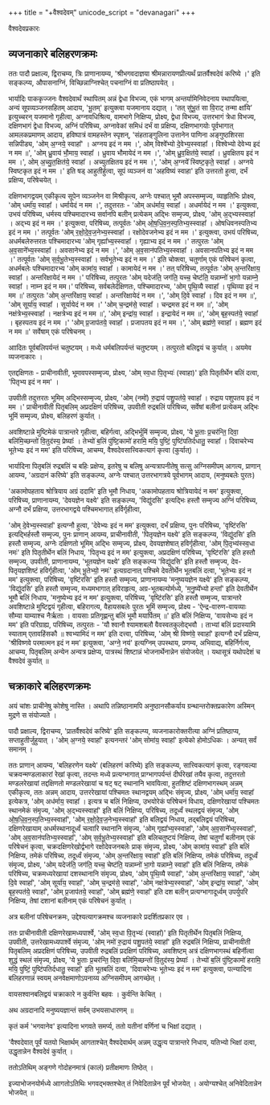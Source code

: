 +++
title = "+वैश्वदेवम्"
unicode_script = "devanagari"
+++

वैश्वदेवप्रकारः

## व्यजनाकारे बलिहरणक्रमः

ततः पादौ प्रक्षाल्य, द्विराचम्य, त्रिः प्राणानायम्य, 'श्रीभगवदाज्ञया श्रीमन्नारायणप्रीत्यर्थं प्रातर्वैश्वदेवं करिष्ये ।' इति सङ्कल्प्य, औपासनाग्निं, विच्छिन्नाग्निश्चेत् पचनाग्निं वा प्रतिष्ठापयेत् ।

भार्यादिः पाककृज्जनः वैश्वदेवार्थं स्थापितम् अन्नं द्वेधा विभज्य, एकं भागम् अन्तर्यामिनिवेदनाय स्थापयित्वा, अन्यं सूपव्यञ्जनसहितम् आदाय, 'भू॒तम्' इत्युक्त्वा यजमानाय दद्यात् । 'तत् सु॑भू॒तं सा वि॒राट् तन्मा क्षा॑यि’ इत्युच्चरन् यजमानो गृहीत्वा, अग्नावधिश्रित्य, वामभागे निक्षिप्य, प्रोक्ष्य, द्वेधा विभज्य, उत्तरभागं त्रेधा विभज्य, दक्षिणभागं द्वेधा विभज्य, अग्निं परिषिच्य, अग्नावेकां समिधं दर्भं वा प्रक्षिप्य, दक्षिणभागयोः पूर्वभागात् आमलकप्रमाणम् आदाय, हविष्पात्रं वामहस्तेन स्पृशन्, 'संहताङ्गुलिना उत्तानेन पाणिना अङ्गुष्ठशिरसा सन्निपीड्य, 'ओम् अ॒ग्नये॒ स्वाहा᳚' । अग्नय इदं न मम ।', ओम् विश्वे᳚भ्यो दे॒वेभ्य॒स्स्वाहा᳚ । विश्वेभ्यो देवेभ्य इदं न मम ॥', 'ओम् ध्रु॒वाय॑ भौ॒माय॒ स्वाहा᳚ । ध्रुवाय भौमायेदं न मम ।', 'ओम् ध्रु॒व॒क्षित॑ये॒ स्वाहा᳚ । ध्रुवक्षितय इदं न मम ।', ओम् अ॒च्यु॒त॒क्षित॑ये॒ स्वाहा᳚ । अच्युतक्षितय इदं न मम ।', 'ओम् अ॒ग्नये᳚ स्विष्ट॒कृते॒ स्वाहा᳚ । अग्नये स्विष्टकृत इदं न मम ।' इति षड् आहुतीर्हुत्वा, सूपं व्यञ्जनं वा 'अहविष्यं स्वाहा' इति उत्तरतो हुत्वा, दर्भं प्रक्षिप्य, परिषेचयेत् ।

दक्षिणभागद्वयम् एकीकृत्य सूपेन व्यञ्जनेन वा मिश्रीकृत्य, अग्नेः पश्चात् भूमौ अपस्सम्मृज्य, व्याहृतिभिः प्रोक्ष्य, 'ओम् धर्मा॑य॒ स्वाहा᳚ । धर्मायेदं न मम ।', तदुत्तरतः - 'ओम् अध॑र्माय॒ स्वाहा᳚ । अधर्मायेदं न मम ।' इत्युक्त्वा, उभयं परिषिच्य, धर्मस्य पश्चिमादारभ्य सर्वानपि बलीन् प्रत्येकम् अद्भिः सम्मृज्य, प्रोक्ष्य, 'ओम् अ॒द्भ्यस्स्वाहा᳚ । अद्भ्य इदं न मम ।' इत्युक्त्वा, परिषिच्य, तत्पूर्वतः 'ओम् ओ॒ष॒धि॒व॒न॒स्प॒तिभ्य॒स्स्वाहा᳚ । ओषधिवनस्पतिभ्य इदं न मम ।' तत्पूर्वतः 'ओम् र॒क्षो॒दे॒व॒ज॒नेभ्य॒स्स्वाहा᳚ । रक्षोदेवजनेभ्य इदं न मम ।' इत्युक्त्वा, उभयं परिषिच्य, अधर्मबलेरुत्तरतः पश्चिमादारभ्य 'ओम् गृह्या᳚भ्य॒स्स्वाहा᳚ । गृह्याभ्य इदं न मम ।' तत्पुरतः 'ओम् अ॒व॒साने᳚भ्य॒स्स्वाहा᳚ । अवसानेभ्य इदं न मम ।', 'ओम् अ॒व॒सान॑पतिभ्य॒स्स्वाहा᳚ । अवसानपतिभ्य इदं न मम ।' तत्पूर्वतः 'ओम् स॒र्व॒भू॒तेभ्य॒स्स्वाहा᳚ । सर्वभूतेभ्य इदं न मम ।' इति चोक्त्वा, चतुर्णाम् एकं परिषेचनं कृत्वा, अधर्मबलेः पश्चिमादारभ्य 'ओम् कामा॑य॒ स्वाहा᳚ । कामायेदं न मम ।' तत् परिषिच्य, तत्पूर्वतः 'ओम् अ॒न्तरि॑क्षाय॒ स्वाहा᳚ । अन्तरिक्षायेदं न मम ।' परिषिच्य, तत्पुरतः 'ओम् यदेज॑ति॒ जग॑ति॒ यच्च॒ चेष्ट॑ति॒ यन्नाम्नो॑ भा॒गो यन्नाम्ने॒ स्वाहा᳚ । नाम्न इदं न मम।' परिषिच्य, सर्वबलेर्दक्षिणतः, पश्चिमादारभ्य, 'ओम् पृ॒थि॒व्यै स्वाहा᳚ । पृथिव्या इदं न मम ॥' तत्पुरतः 'ओम् अ॒न्तरि॑क्षाय॒ स्वाहा᳚ । अन्तरिक्षायेदं न मम ।', 'ओम् दि॒वे स्वाहा᳚ । दिव इदं न मम ॥', 'ओम् सूर्या॑य॒ स्वाहा᳚ । सूर्यायेदं न मम ।' 'ओम् च॒न्द्रम॑से॒ स्वाहा᳚ । चन्द्रमस इदं न मम ॥', 'ओम् नक्ष॑त्रेभ्य॒स्स्वाहा᳚ । नक्षत्रेभ्य इदं न मम ॥', 'ओम् इन्द्रा॑य॒ स्वाहा᳚ । इन्द्रायेदं न मम ॥', 'ओम् बृह॒स्पत॑ये॒ स्वाहा᳚ । बृहस्पतय इदं न मम ।' 'ओम् प्र॒जाप॑तये॒ स्वाहा᳚ । प्रजापतय इदं न मम ।', 'ओम् ब्रह्म॑णे॒ स्वाहा᳚ । ब्रह्मण इदं न मम ॥' सर्वेषाम् एकं परिषेचनम् ।

आादितः पूर्वबलिपर्यन्तं चतुष्टयम् । मध्ये धर्मबलिपर्यन्तं चतुष्टयम् । तत्पुरतो बलिद्वयं च कुर्यात् । अयमेव व्यजनाकारः ।





एतद्दक्षिणतः - प्राचीनावीती, भूमावपस्सम्मृज्य, प्रोक्ष्य, 'ओम् स्व॒धा पि॒तृभ्यः॑ (स्वाहा)' इति पितृतीर्थेन बलिं दत्वा, 'पितृभ्य इदं न मम' ।

उपवीती तदुत्तरतः भूमिम् अद्भिस्सम्मृज्य, प्रोक्ष्य, 'ओम् (नमो॑) रु॒द्राय॑ पशु॒पत॑ये॒ स्वाहा᳚ । रुद्राय पशुपतय इदं न मम ।' प्राचीनावीती पितृबलिम् अप्रदक्षिणं परिषिच्य, उपवीती रुद्रबलिं परिषिच्य, सर्वेषां बलीनां प्रत्येकम् अद्भिः भूमिं सम्मृज्य, प्रोक्ष्य, बलिहरणं कुर्यात् ।

अवशिष्टान्ने मुष्टिमेकं पात्रान्तरे गृहीत्वा, बहिर्गत्वा, अद्भिर्भूमिं सम्मृज्य, प्रोक्ष्य, 'ये भू॒ताः प्र॒चर॑न्ति॒ दिवा॒ बलि॑मि॒च्छन्तो॑ वि॒तुद॑स्य॒ प्रेष्याः᳚ । तेभ्यो॑ ब॒लिं पु॑ष्टि॒कामो॑ हरामि॒ मयि॒ पुष्टिं॒ पुष्टि॑पतिर्दधातु॒ स्वाहा᳚ । दिवाचरेभ्य भूतेभ्यः इदं न मम' इति परिषिच्य, आचम्य, वैश्वदेवसात्त्विकत्यागं कृत्वा (कुर्यात्) ।

भार्यादिना पितृबलिं रुद्रबलिं च बहिः प्रक्षेप्य, इतरेषु च बलिषु अन्यत्रापनीतेषु सत्सु अग्निसमीपम् आगत्य, प्राणान् आयम्य, 'अग्रदानं करिष्ये' इति सङ्कल्प्य, अग्नेः पश्चात् उत्तरभागत्रये पूर्वभागम् आदाय, (मनुष्यबलेः पुरतः)

'अकामोपहताय श्रोत्रियाय अग्रं ददामि' इति भूमौ निधाय, 'अकामोपहताय श्रोत्रियायेदं न मम' इत्युक्त्वा, परिषिच्य, प्राणानायम्य, 'देवयज्ञेन यक्ष्ये' इति सङ्कल्प्य, 'विद्यु॑दसि' इत्यद्भिः हस्तौ सम्मृज्य अग्निं परिषिच्य, अग्नौ दर्भं प्रक्षिप्य, उत्तरभागद्वये पश्चिमभागात् हर्विर्गृहीत्वा,

'ओम् दे॒वेभ्य॒स्स्वाहा᳚' इत्यग्नौ हुत्वा, 'देवेभ्यः इदं न मम' इत्युक्त्वा, दर्भं प्रक्षिप्य, पुनः परिषिच्य, 'वृष्टि॑रसि' इत्यद्भिर्हस्तौ सम्मृज्य, पुनः प्राणान् आयम्य, प्राचीनावीती, 'पितृयज्ञेन यक्ष्ये' इति सङ्कल्प्य, 'विद्यु॑दसि' इति हस्तौ सम्मृज्य, अग्नेः दक्षिणतो भूमिम् अद्भिः सम्मृज्य, प्रोक्ष्य, देवयज्ञशेषात् हविर्गृहीत्वा, 'ओम् पि॒तृभ्य॑स्स्व॒धा नमः॑' इति पितृतीर्थेन बलिं निधाय, 'पितृभ्य इदं न मम' इत्युक्त्वा, अप्रदक्षिणं परिषिच्य, 'वृष्टि॑रसि' इति हस्तौ सम्मृज्य, उपवीती, प्राणानायम्य, 'भूतयज्ञेन यक्ष्ये' इति सङ्कल्प्य 'विद्यु॑दसि' इति हस्तौ सम्मृज्य, देव-पितृयज्ञशिष्टं हविर्गृहीत्वा, 'ओम् भू॒तेभ्यो॒ नमः॑' इत्यग्रदानात् पश्चिमे देवतीर्थेन भूतबलिं दत्वा, 'भूतेभ्यः इदं न मम' इत्युक्त्वा, परिषिच्य, 'वृष्टि॑रसि' इति हस्तौ सम्मृज्य, प्राणानायम्य 'मनुष्ययज्ञेन यक्ष्ये' इति सङ्कल्प्य, 'विद्यु॑दसि' इति हस्तौ सम्मृज्य, मध्यमभागात् हविराहृत्य, अग्र-भूतबल्योर्मध्ये, 'म॒नु॒ष्ये᳚भ्यो हन्ता᳚' इति देवतीर्थेन भूमौ बलिं निधाय, 'मनुष्येभ्य इदं न मम' इत्युक्त्वा, परिषिच्य, 'वृष्टि॑रसि' इति हस्तौ सम्मृज्य, पात्रान्तरे अवशिष्टान्ने मुष्टिद्वयं गृहीत्वा, बहिरागत्य, वैहायसबलेः पुरतः भूमिं सम्मृज्य, प्रोक्ष्य - 'ऐन्द्र-वारुण-वायव्याः सौम्या याम्याश्च नैर्ऋताः । वायसाः प्रतिगृह्णन्तु बलिं भूमौ मयार्पितम् ॥' इति बलिं निक्षिप्य, 'वायसेभ्यः इदं न मम' इति परिग्राह्य, परिषिच्य, तत्पुरतः - 'यौ श्वानौ श्यामशबलौ वैवस्वतकुलोद्भवौ । ताभ्यां बलिं प्रदास्यामि स्याताम् एतावहिंसकौ ॥ श्वभ्यामिदं न मम' इति दत्त्वा, परिषिच्य, 'ओम् श्री विष्ण॑वे॒ स्वाहा᳚' इत्यग्नौ दर्भं प्रक्षिप्य, 'श्रीविष्णवे परमात्मन इदं न मम' इत्युक्त्वा, 'अग्ने॒ नय॑' इत्यग्निम् उपस्थाय, प्रणम्य, अभिवाद्य, बहिर्निर्गत्य, आचम्य, पितृबलिम् अन्येन अन्यत्र प्रक्षेप्य, पात्रस्थं शिष्टान्नं भोजनार्थेनान्नेन संयोजयेत् । यथासूत्रं यथोपदेशं च वैश्वदेवं कुर्यात् ॥

## चक्राकारे बलिहरणक्रमः

अयं चांशः प्राचीनेषु कोशेषु नास्ति । अथापि तन्निष्ठानामपि अनुष्ठानसौकर्याय ग्रन्थान्तरोक्तप्रकारेण अस्मिन् मुद्रणे स संयोज्यते ।

पादौ प्रक्षाल्य, द्विराचम्य, 'प्रातर्वैश्वदेवं करिष्ये' इति सङ्कल्प्य, व्यजनाकारोक्तरीत्या अग्निं प्रतिष्ठाप्य, सप्ताहुतीर्जुहुयात् । 'ओम् अ॒ग्नये॒ स्वाहा᳚' इत्यनन्तरं 'ओम् सोमा॑य॒ स्वाहा᳚' इत्येको होमोऽधिकः । अन्यत् सर्वं समानम् ।

ततः प्राणान् आयम्य, 'बलिहरणेन यक्ष्ये' (बलिहरणं करिष्ये) इति सङ्कल्प्य, सात्त्विकत्यागं कृत्वा, रङ्गवल्या चक्रवन्मण्डलाकारां रेखां कृत्वा, तदन्तः मध्ये प्रत्यग्भागात् प्राग्भागपर्यन्तं दीर्घरेखां तयैव कृत्वा, तदुत्तरतो मण्डलरेखायां तद्दक्षिणतो मण्डलरेखायां च षट् षट् स्थानानि भावयित्वा, हुतशिष्टं दक्षिणभागस्थम् अन्नम् एकीकृत्य, ततः अन्नम् आदाय, उत्तररेखायां पश्चिमतः स्थानद्वयम् अद्भिः संमृज्य, प्रोक्ष्य, 'ओम् धर्मा॑य॒ स्वाहा᳚ इत्येकत्र, 'ओम् अध॑र्माय॒ स्वाहा᳚ । इत्यत्र च बलिं निक्षिप्य, उभयोरेकं परिषेचनं विधाय, दक्षिणरेखायां पश्चिमतः स्थानमेकं संमृज्य,  'ओम् अ॒द्भ्यस्स्वाहा᳚' इति बलिं निक्षिप्य, परिषिच्य, तदूर्ध्वं स्थलद्वयं संमृज्य, 'ओम् ओ॒ष॒धि॒व॒न॒स्प॒तिभ्य॒स्स्वाहा᳚', 'ओम् र॒क्षो॒दे॒व॒ज॒नेभ्य॒स्स्वाहा᳚' इति बलिद्वयं निधाय, तद्बलिद्वयं परिषिच्य, दक्षिणरेखायाम् अधर्मस्थानादूर्ध्वं चत्वारि स्थानानि संमृज्य, 'ओम् गृह्या᳚भ्य॒स्स्वाहा᳚', 'ओम् अ॒व॒साने᳚भ्य॒स्स्वाहा᳚', 'ओम् अ॒व॒सान॑पतिभ्य॒स्स्वाहा᳚', 'ओम् स॒र्व॒भू॒तेभ्य॒स्स्वाहा᳚' इति बलिचतुष्टयं निक्षिप्य, तेषां चतुर्णां बलीनाम् एकं परिषेचनं कृत्वा, चक्रदक्षिणरेखोर्द्वभागे रक्षोदेवजनबलेः प्राक् संमृज्य, प्रोक्ष्य, 'ओम् कामा॑य॒ स्वाहा᳚' इति बलिं निक्षिप्य, तमेकं परिषिच्य, तदूर्ध्वं संमृज्य, 'ओम् अ॒न्तरि॑क्षाय॒ स्वाहा᳚' इति बलिं निक्षिप्य, तमेकं परिषिच्य, तदूर्ध्वं संमृज्य, प्रोक्ष्य, 'ओम् यदेज॑ति॒ जग॑ति॒ यच्च॒ चेष्ट॑ति॒ यन्नाम्नो॑ भा॒गो यन्नाम्ने॒ स्वाहा᳚' इति बलिं निक्षिप्य, तमेकं परिषिच्य, चक्रमध्यरेखायां दशस्थानानि संमृज्य, प्रोक्ष्य, 'ओम् पृ॒थि॒व्यै स्वाहा᳚',  'ओम् अ॒न्तरि॑क्षाय॒ स्वाहा᳚', 'ओम् दि॒वे स्वाहा᳚', 'ओम् सूर्या॑य॒ स्वाहा᳚', 'ओम् च॒न्द्रम॑से॒ स्वाहा᳚', 'ओम् नक्ष॑त्रेभ्य॒स्स्वाहा᳚', 'ओम् इन्द्रा॑य॒ स्वाहा᳚', 'ओम् बृह॒स्पत॑ये॒ स्वाहा᳚', 'ओम् प्र॒जाप॑तये॒ स्वाहा᳚', 'ओम् ब्रह्म॑णे॒ स्वाहा᳚' इति दश बलीन् प्रत्यग्भागादूर्ध्वम् उपर्युपरि निक्षिप्य, तेषां दशानां बलीनाम् एकं परिषेचनं कुर्यात् ।

अत्र बलीनां परिषेचनक्रमः, उद्देश्यत्यागक्रमश्च व्यजनाकारे प्रदर्शितप्रकार एव ।

ततः प्राचीनावीती दक्षिणरेखामध्यपार्श्वे, 'ओम् स्व॒धा पि॒तृभ्यः॑ (स्वाहा᳚)' इति पितृतीर्थेन पितृबलिं निक्षिप्य, उपवीती, उत्तरेखामध्यपार्श्वे संमृज्य, 'ओम् नमो॑ रु॒द्राय॑ पशु॒पत॑ये॒ स्वाहा᳚' इति रुद्रबलिं निक्षिप्य, प्राचीनावीती पितृबलिम् अप्रदक्षिणं परिषिच्य, उपवीती रुद्रबलिं प्रदक्षिणं परिषिच्य, अवशिष्टम् अत्रं दक्षिणभागस्थं बहिर्नीत्वा शुद्धं स्थलं संमृज्य, प्रोक्ष्य, 'ये भू॒ताः प्र॒चर॑न्ति॒ दिवा॒ बलि॑मि॒च्छन्तो॑ वि॒तुद॑स्य॒ प्रेष्याः᳚ । तेभ्यो॑ ब॒लिं पु॑ष्टि॒कामो॑ हरामि॒ मयि॒ पुष्टिं॒ पुष्टि॑पतिर्दधातु॒ स्वाहा᳚' इति भूतबलिं दत्वा, 'दिवाचरेभ्यः भूतेभ्यः इदं न मम' इत्युक्त्वा, पत्न्यादिना बलिहरणान्नं स्वयम् अनवेक्षमाणोऽपनाय्य अग्निसमीपम् आगच्छेत् ।

वायसश्वानबलिद्वयं चक्राकारे न कुर्वन्ति बहवः । कुर्वन्ति केचित् ।

अथ अग्रदानादि मनुष्ययज्ञान्तं सर्वम् उभयसाधारणम् ॥

कृतं कर्म 'भगवानेव' इत्यादिना भगवते समर्प्य, ततो यतीनां वर्णिनां च भिक्षां दद्यात् ।

'वैश्वदेवात् पूर्वं यतयो भिक्षार्थम् आगताश्चेत् वैश्वदेवार्थम् अन्नम् उद्धृत्य पात्रान्तरे निधाय, यतिभ्यो भिक्षां दत्वा, उद्धृतान्नेन वैश्वदेवं कुर्यात् ।

ततोऽतिथिम् अङ्गणे गोदोहनमात्रं (कालं) प्रतीक्षमाणः तिष्ठेत् ।

इज्याभोजनयोर्मध्ये आागतोऽतिथिः भगवद्भक्तश्चेत् तं निवेदितान्नेन पूर्वं भोजयेत् । अयोग्यश्चेत् अनिवेदितान्नेन भोजयेत् ॥

